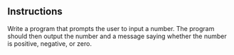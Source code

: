 ## Instructions
Write a program that prompts the user to input a number. The program
should then output the number and a message saying whether
the number is positive, negative, or zero.

